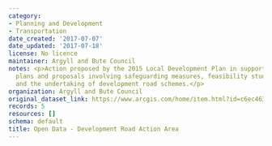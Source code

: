 ```yaml
---
category:
- Planning and Development
- Transportation
date_created: '2017-07-07'
date_updated: '2017-07-18'
license: No licence
maintainer: Argyll and Bute Council
notes: <p>Action proposed by the 2015 Local Development Plan in support of its settlement
  plans and proposals involving safeguarding measures, feasibility studies into options
  and the undertaking of development road schemes.</p>
organization: Argyll and Bute Council
original_dataset_link: https://www.arcgis.com/home/item.html?id=c6ec4637aa244b41a86e2623b6089a84
records: 5
resources: []
schema: default
title: Open Data - Development Road Action Area
---
```

